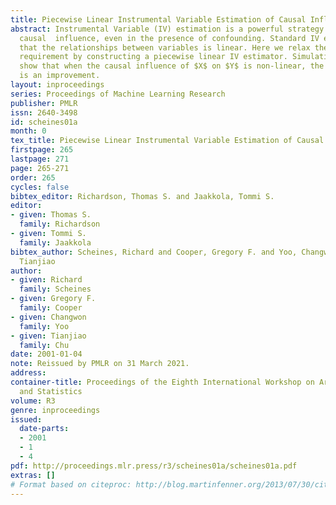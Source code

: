 ```yaml
---
title: Piecewise Linear Instrumental Variable Estimation of Causal Influence
abstract: Instrumental Variable (IV) estimation is a powerful strategy for estimating
  causal  influence, even in the presence of confounding. Standard IV estimation requires
  that the relationships between variables is linear. Here we relax the linearity
  requirement by constructing a piecewise linear IV estimator. Simulation studies
  show that when the causal influence of $X$ on $Y$ is non-linear, the piecewise linear
  is an improvement.
layout: inproceedings
series: Proceedings of Machine Learning Research
publisher: PMLR
issn: 2640-3498
id: scheines01a
month: 0
tex_title: Piecewise Linear Instrumental Variable Estimation of Causal Influence
firstpage: 265
lastpage: 271
page: 265-271
order: 265
cycles: false
bibtex_editor: Richardson, Thomas S. and Jaakkola, Tommi S.
editor:
- given: Thomas S.
  family: Richardson
- given: Tommi S.
  family: Jaakkola
bibtex_author: Scheines, Richard and Cooper, Gregory F. and Yoo, Changwon and Chu,
  Tianjiao
author:
- given: Richard
  family: Scheines
- given: Gregory F.
  family: Cooper
- given: Changwon
  family: Yoo
- given: Tianjiao
  family: Chu
date: 2001-01-04
note: Reissued by PMLR on 31 March 2021.
address:
container-title: Proceedings of the Eighth International Workshop on Artificial Intelligence
  and Statistics
volume: R3
genre: inproceedings
issued:
  date-parts:
  - 2001
  - 1
  - 4
pdf: http://proceedings.mlr.press/r3/scheines01a/scheines01a.pdf
extras: []
# Format based on citeproc: http://blog.martinfenner.org/2013/07/30/citeproc-yaml-for-bibliographies/
---
```

